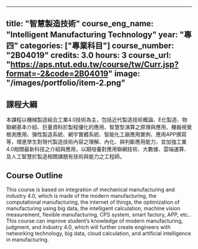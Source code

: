 
---
title: "智慧製造技術"
course_eng_name: "Intelligent Manufacturing Technology"
year: "專四"
categories: ["專業科目"]
course_number: "2B04019"
credits: 3.0
hours: 3
course_url: "https://aps.ntut.edu.tw/course/tw/Curr.jsp?format=-2&code=2B04019"
image: "/images/portfolio/item-2.png"
---

## 課程大綱

本課程以機械製造結合工業4.0技術為主，包括近代製造技術概論、E化製造、物聯網基本介紹、巨量資料於製程優化的應用、智慧型演算之原理與應用、機器視覺檢測應用、彈性製造系統、網宇實體系統、智能化工廠應用實例、應用APP撰寫等，增進學生對現代製造技術內容之理解、內化、與判斷應用能力，並加強工業4.0相關最新科技之介紹與應用，以期培養對應用聯網技術、大數據、雲端運算、及人工智慧於製造相關課題有技術與能力之工程師。

## Course Outline

This course is based on integration of mechanical manufacturing and industry 4.0, which is made of the modern manufacturing, the computational manufacturing, the internet of things, the optimization of manufacturing using big data, the intelligent calculation, machine vision measurement, flexible manufacturing, CPS system, smart factory, APP, etc.. This course can improve student’s knowledge of modern manufacturing, judgment, and industry 4.0, which will further create engineers with networking technology, big data, cloud calculation, and artificial intelligence in manufacturing.
